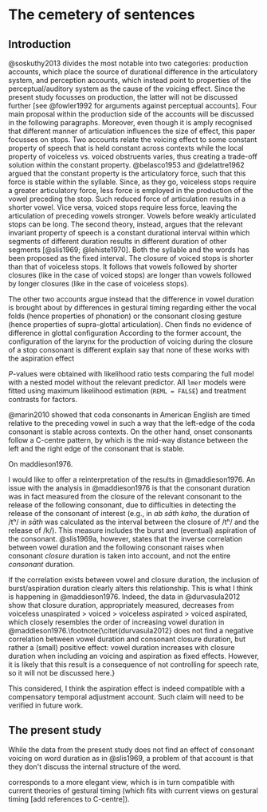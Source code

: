 # The cemetery of sentences

## Introduction

@soskuthy2013 divides the most notable into two categories: production accounts, which place the source of durational difference in the articulatory system, and perception accounts, which instead point to properties of the perceptual/auditory system as the cause of the voicing effect.
Since the present study focusses on production, the latter will not be discussed further [see @fowler1992 for arguments against perceptual accounts].
Four main proposal within the production side of the accounts will be discussed in the following paragraphs.
Moreover, even though it is amply recognised that different manner of articulation influences the size of effect, this paper focusses on stops.
Two accounts relate the voicing effect to some constant property of speech that is held constant across contexts while the local property of voiceless vs. voiced obstruents varies, thus creating a trade-off solution within the constant property.
@belasco1953 and @delattre1962 argued that the constant property is the articulatory force, such that this force is stable within the syllable.
Since, as they go, voiceless stops require a greater articulatory force, less force is employed in the production of the vowel preceding the stop.
Such reduced force of articulation results in a shorter vowel.
Vice versa, voiced stops require less force, leaving the articulation of preceding vowels stronger.
Vowels before weakly articulated stops can be long.
The second theory, instead, argues that the relevant invariant property of speech is a constant durational interval within which segments of different duration results in different duration of other segments [@slis1969; @lehiste1970].
Both the syllable and the words has been proposed as the fixed interval.
The closure of voiced stops is shorter than that of voiceless stops.
It follows that vowels followed by shorter closures (like in the case of voiced stops) are longer than vowels followed by longer closures (like in the case of voiceless stops).

The other two accounts argue instead that the difference in vowel duration is brought about by differences in gestural timing regarding either the vocal folds (hence properties of phonation) or the consonant closing gesture (hence properties of supra-glottal articulation).
Chen finds no evidence of difference in glottal configuration
According to the former account, the configuration of the larynx for the production of voicing during the closure of a stop consonant is different
explain
say that none of these works with the aspiration effect

*P*-values were obtained with likelihood ratio tests comparing the full model with a nested model without the relevant predictor.
All `lmer` models were fitted using maximum likelihood estimation (`REML = FALSE`) and treatment contrasts for factors.

@marin2010 showed that coda consonants in American English are timed relative to the preceding vowel in such a way that the left-edge of the coda consonant is stable across contexts.
On the other hand, onset consonants follow a C-centre pattern, by which is the mid-way distance between the left and the right edge of the consonant that is stable.

On maddieson1976.

I would like to offer a reinterpretation of the results in @maddieson1976.
An issue with the analysis in @maddieson1976 is that the consonant duration was in fact measured from the closure of the relevant consonant to the release of the following consonant, due to difficulties in detecting the release of the consonant of interest (e.g., in *ab sāth kaho*, the duration of /tʰ/ in *sāth* was calculated as the interval between the closure of /tʰ/ and the release of /k/).
This measure includes the burst and (eventual) aspiration of the consonant.
@slis1969a, however, states that the inverse correlation between vowel duration and the following consonant raises when consonant *closure* duration is taken into account, and not the entire *consonant* duration.

If the correlation exists between vowel and closure duration, the inclusion of burst/aspiration duration clearly alters this relationship.
This is what I think is happening in @maddieson1976.
Indeed, the data in @durvasula2012 show that closure duration, appropriately measured, decreases from voiceless unaspirated > voiced > voiceless aspirated > voiced aspirated, which closely resembles the order of increasing vowel duration in @maddieson1976.\footnote{\citet{durvasula2012} does not find a negative correlation between vowel duration and consonant closure duration, but rather a (small) positive effect: vowel duration increases with closure duration when including an voicing and aspiration as fixed effects. However, it is likely that this result is a consequence of not controlling for speech rate, so it will not be discussed here.}

This considered, I think the aspiration effect is indeed compatible with a compensatory temporal adjustment account.
Such claim will need to be verified in future work.

## The present study

While the data from the present study does not find an effect of consonant voicing on word duration as in @slis1969, a problem of that account is that they don't discuss the internal structure of the word.

corresponds to a more elegant view, which is in turn compatible with current theories of gestural timing (which fits with current views on gestural timing [add references to C-centre]).

